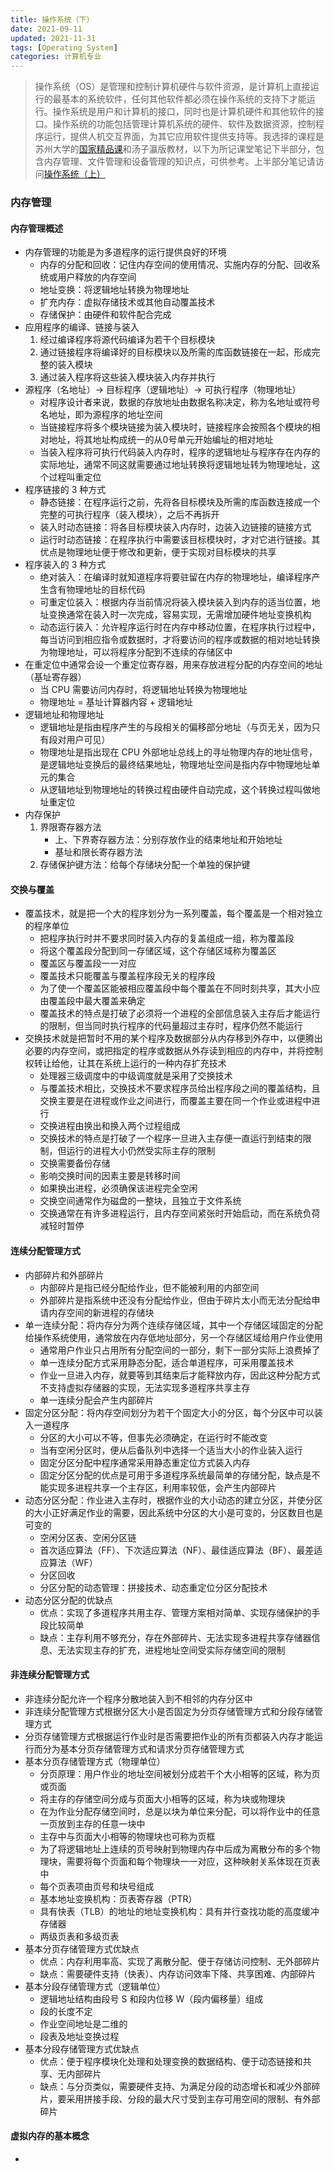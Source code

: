 ```yaml
---
title: 操作系统（下）
date: 2021-09-11
updated: 2021-11-31
tags: [Operating System]
categories: 计算机专业
---
```


>  操作系统（OS）是管理和控制计算机硬件与软件资源，是计算机上直接运行的最基本的系统软件，任何其他软件都必须在操作系统的支持下才能运行。操作系统是用户和计算机的接口，同时也是计算机硬件和其他软件的接口。操作系统的功能包括管理计算机系统的硬件、软件及数据资源，控制程序运行，提供人机交互界面，为其它应用软件提供支持等。我选择的课程是苏州大学的[国家精品课](https://www.icourse163.org/course/SUDA-1001752241)和汤子瀛版教材，以下为所记课堂笔记下半部分，包含内存管理、文件管理和设备管理的知识点，可供参考。上半部分笔记请访问[操作系统（上）](/操作系统-上)

<!--more-->

### 内存管理

#### 内存管理概述

- 内存管理的功能是为多道程序的运行提供良好的环境
  - 内存的分配和回收：记住内存空间的使用情况、实施内存的分配、回收系统或用户释放的内存空间
  - 地址变换：将逻辑地址转换为物理地址
  - 扩充内存：虚拟存储技术或其他自动覆盖技术
  - 存储保护：由硬件和软件配合完成
- 应用程序的编译、链接与装入
  1. 经过编译程序将源代码编译为若干个目标模块
  2. 通过链接程序将编译好的目标模块以及所需的库函数链接在一起，形成完整的装入模块
  3. 通过装入程序将这些装入模块装入内存并执行
- 源程序（名地址）-> 目标程序（逻辑地址）-> 可执行程序（物理地址）
  - 对程序设计者来说，数据的存放地址由数据名称决定，称为名地址或符号名地址，即为源程序的地址空间
  - 当链接程序将多个模块链接为装入模块时，链接程序会按照各个模块的相对地址，将其地址构成统一的从0号单元开始编址的相对地址
  - 当装入程序将可执行代码装入内存时，程序的逻辑地址与程序存在内存的实际地址，通常不同这就需要通过地址转换将逻辑地址转为物理地址，这个过程叫重定位
- 程序链接的 3 种方式
  - 静态链接：在程序运行之前，先将各目标模块及所需的库函数连接成一个完整的可执行程序（装入模块），之后不再拆开
  - 装入时动态链接：将各目标模块装入内存时，边装入边链接的链接方式
  - 运行时动态链接：在程序执行中需要该目标模块时，才对它进行链接。其优点是物理地址便于修改和更新，便于实现对目标模块的共享
- 程序装入的 3 种方式
  - 绝对装入：在编译时就知道程序将要驻留在内存的物理地址，编译程序产生含有物理地址的目标代码
  - 可重定位装入：根据内存当前情况将装入模块装入到内存的适当位置，地址变换通常在装入时一次完成，容易实现，无需增加硬件地址变换机构
  - 动态运行装入：允许程序运行时在内存中移动位置，在程序执行过程中，每当访问到相应指令或数据时，才将要访问的程序或数据的相对地址转换为物理地址，可以将程序分配到不连续的存储区中
- 在重定位中通常会设一个重定位寄存器，用来存放进程分配的内存空间的地址（基址寄存器）
  - 当 CPU 需要访问内存时，将逻辑地址转换为物理地址
  - 物理地址 = 基址计算器内容 + 逻辑地址
- 逻辑地址和物理地址
  - 逻辑地址是指由程序产生的与段相关的偏移部分地址（与页无关，因为只有段对用户可见）
  - 物理地址是指出现在 CPU 外部地址总线上的寻址物理内存的地址信号，是逻辑地址变换后的最终结果地址，物理地址空间是指内存中物理地址单元的集合
  - 从逻辑地址到物理地址的转换过程由硬件自动完成，这个转换过程叫做地址重定位
- 内存保护
  1. 界限寄存器方法
     - 上、下界寄存器方法：分别存放作业的结束地址和开始地址
     - 基址和限长寄存器方法
  2. 存储保护键方法：给每个存储块分配一个单独的保护键

#### 交换与覆盖

- 覆盖技术，就是把一个大的程序划分为一系列覆盖，每个覆盖是一个相对独立的程序单位
  - 把程序执行时并不要求同时装入内存的复盖组成一组，称为覆盖段
  - 将这个覆盖段分配到同一存储区域，这个存储区域称为覆盖区
  - 覆盖区与覆盖段一一对应
  - 覆盖技术只能覆盖与覆盖程序段无关的程序段
  - 为了使一个覆盖区能被相应覆盖段中每个覆盖在不同时刻共享，其大小应由覆盖段中最大覆盖来确定
  - 覆盖技术的特点是打破了必须将一个进程的全部信息装入主存后才能运行的限制，但当同时执行程序的代码量超过主存时，程序仍然不能运行
- 交换技术就是把暂时不用的某个程序及数据部分从内存移到外存中，以便腾出必要的内存空间，或把指定的程序或数据从外存读到相应的内存中，并将控制权转让给他，让其在系统上运行的一种内存扩充技术
  - 处理器三级调度中的中级调度就是采用了交换技术
  - 与覆盖技术相比，交换技术不要求程序员给出程序段之间的覆盖结构，且交换主要是在进程或作业之间进行，而覆盖主要在同一个作业或进程中进行
  - 交换进程由换出和换入两个过程组成
  - 交换技术的特点是打破了一个程序一旦进入主存便一直运行到结束的限制，但运行的进程大小仍然受实际主存的限制
  - 交换需要备份存储
  - 影响交换时间的因素主要是转移时间
  - 如果换出进程，必须确保该进程完全空闲
  - 交换空间通常作为磁盘的一整块，且独立于文件系统
  - 交换通常在有许多进程运行，且内存空间紧张时开始启动，而在系统负荷减轻时暂停

#### 连续分配管理方式

- 内部碎片和外部碎片
  - 内部碎片是指已经分配给作业，但不能被利用的内部空间
  - 外部碎片是指系统中还没有分配给作业，但由于碎片太小而无法分配给申请内存空间的新进程的存储块
- 单一连续分配：将内存分为两个连续存储区域，其中一个存储区域固定的分配给操作系统使用，通常放在内存低地址部分，另一个存储区域给用户作业使用
  - 通常用户作业只占用所有分配空间的一部分，剩下一部分实际上浪费掉了
  - 单一连续分配方式采用静态分配，适合单道程序，可采用覆盖技术
  - 作业一旦进入内存，就要等到其结束后才能释放内存，因此这种分配方式不支持虚拟存储器的实现，无法实现多道程序共享主存
  - 单一连续分配会产生内部碎片
- 固定分区分配：将内存空间划分为若干个固定大小的分区，每个分区中可以装入一道程序
  - 分区的大小可以不等，但事先必须确定，在运行时不能改变
  - 当有空闲分区时，便从后备队列中选择一个适当大小的作业装入运行
  - 固定分区分配中程序通常采用静态重定位方式装入内存
  - 固定分区分配的优点是可用于多道程序系统最简单的存储分配，缺点是不能实现多进程共享一个主存区，利用率较低，会产生内部碎片
- 动态分区分配：作业进入主存时，根据作业的大小动态的建立分区，并使分区的大小正好满足作业的需要，因此系统中分区的大小是可变的，分区数目也是可变的
  - 空闲分区表、空闲分区链
  - 首次适应算法（FF）、下次适应算法（NF）、最佳适应算法（BF）、最差适应算法（WF）
  - 分区回收
  - 分区分配的动态管理：拼接技术、动态重定位分区分配技术
- 动态分区分配的优缺点
  - 优点：实现了多道程序共用主存、管理方案相对简单、实现存储保护的手段比较简单
  - 缺点：主存利用不够充分，存在外部碎片、无法实现多进程共享存储器信息、无法实现主存的扩充，进程地址空间受实际存储空间的限制

#### 非连续分配管理方式

- 非连续分配允许一个程序分散地装入到不相邻的内存分区中
- 非连续分配管理方式根据分区大小是否固定为分页存储管理方式和分段存储管理方式
- 分页存储管理方式根据运行作业时是否需要把作业的所有页都装入内存才能运行而分为基本分页存储管理方式和请求分页存储管理方式
- 基本分页存储管理方式（物理单位）
  - 分页原理：用户作业的地址空间被划分成若干个大小相等的区域，称为页或页面
  - 将主存的存储空间分成与页面大小相等的区域，称为块或物理块
  - 在为作业分配存储空间时，总是以块为单位来分配，可以将作业中的任意一页放到主存的任意一块中
  - 主存中与页面大小相等的物理块也可称为页框
  - 为了将逻辑地址上连续的页号映射到物理内存中后成为离散分布的多个物理块，需要将每个页面和每个物理块一一对应，这种映射关系体现在页表中
  - 每个页表项由页号和块号组成
  - 基本地址变换机构：页表寄存器（PTR）
  - 具有快表（TLB）的地址的地址变换机构：具有并行查找功能的高度缓冲存储器
  - 两级页表和多级页表
- 基本分页存储管理方式优缺点
  - 优点：内存利用率高、实现了离散分配、便于存储访问控制、无外部碎片
  - 缺点：需要硬件支持（快表）、内存访问效率下降、共享困难、内部碎片
- 基本分段存储管理方式（逻辑单位）
  - 逻辑地址结构由段号 S 和段内位移 W（段内偏移量）组成
  - 段的长度不定
  - 作业空间地址是二维的
  - 段表及地址变换过程
- 基本分段存储管理方式优缺点
  - 优点：便于程序模块化处理和处理变换的数据结构、便于动态链接和共享、无内部碎片
  - 缺点：与分页类似，需要硬件支持、为满足分段的动态增长和减少外部碎片，要采用拼接手段、分段的最大尺寸受到主存可用空间的限制、有外部碎片

#### 虚拟内存的基本概念

- 

